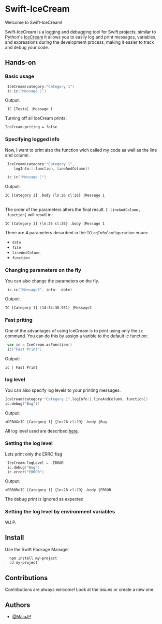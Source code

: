 
# Swift-IceCream
Welcome to Swift-IceCream!

Swift-IceCream is a logging and debugging tool for Swift projects, similar to Python's [IceCream](https://github.com/gruns/icecream.) It allows you to easily log and print messages, variables, and expressions during the development process, making it easier to track and debug your code.


## Hands-on

### Basic usage
```swift
 IceCream(category:"Category 1")
 ic.ic("Message 1")
```
Output:
```
 IC [Teste] |Message 1
```

Turning off all IceCream prints:
```
IceCream.priting = false
```

### Specifying logged info
Now, I want to print also the function wich called my code as well as the line and column.

```swift
 IceCream(category:"Category 1",
    logInfo:[.function,.lineAndColumn])

 ic.ic("Message 1")
```
Output:
```
IC [Category 1] .body {ln:26 cl:26} |Message 1
```

\
The order of the parameters alters the final result. 
`[.lineAndColumn, .function]` will result in:
```
IC [Category 1] {ln:26 cl:26} .body |Message 1
```
There are 4 parameters described in the `ICLogInfoConfiguration` enum:
- `date`
- `file`
- `lineAndColumn`
- `function`

### Changing parameters on the fly
You can also change the parameters on the fly.
```swift
 ic.ic("Message2", info: .date)
```
Output:
```
IC [Category 1] (14:34:38.951) |Message2
```

### Fast priting
One of the advantages of using IceCream is to print using only the `ic` command. You can do this by assign a varible to the default ic function:
```swift
 var ic = IceCream.asFunction()
 ic("Fast Print")
```
Output:
```
ic | Fast Print
```

### log level
You can also specify log levels to your printing messages.

```swift
IceCream(category:"Category 1",logInfo:[.lineAndColumn,.function])
ic.debug("Bug"))
```
Output:
```
<DEBUG>IC [Category 1] {ln:26 cl:29} .body |Bug
```

All log level used are described [here](https://developer.apple.com/documentation/os/logging/generating_log_messages_from_your_code).

### Setting the log level
Lets print only the ERRO flag

```swift
 IceCream.logLevel = .ERROR
 ic.debug("Bug")
 ic.error("ERROR")
```
Output:
```
<ERROR>IC [Category 1] {ln:28 cl:29} .body |ERROR
```
The debug print is ignored as expected

### Setting the log level by environment variables
W.I.P.



## Install

Use the Swift Package Manager 

```bash
  npm install my-project
  cd my-project
```
    
## Contributions

Contributions are always welcome! Look at the issues or create a new one


## Authors

- [@MaiaJP](https://github.com/Maia-jp)

